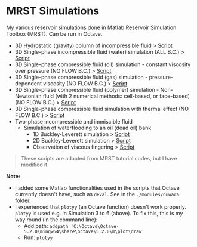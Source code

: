 # MRST Simulations

My various reservoir simulations done in Matlab Reservoir Simulation Toolbox (MRST). Can be run in Octave.

* 3D Hydrostatic (gravity) column of incompressible fluid > [Script](https://github.com/yohanesnuwara/MRST-simulations/blob/master/simulations/hydrostatic_column.m)
* 3D Single-phase incompressible fluid (water) simulation (ALL B.C.) > [Script](https://github.com/yohanesnuwara/MRST-simulations/blob/master/simulations/incompressible_heterogeneous.m)
* 3D Single-phase compressible fluid (oil) simulation - constant viscosity over pressure (NO FLOW B.C.) > [Script](https://github.com/yohanesnuwara/MRST-simulations/blob/master/simulations/compressible_viscosity_constant.m)
* 3D Single-phase compressible fluid (gas) simulation - pressure-dependent viscosity (NO FLOW B.C.) > [Script](https://github.com/yohanesnuwara/MRST-simulations/blob/master/simulations/compressible_viscosity_nonconstant.m)
* 3D Single-phase compressible fluid (polymer) simulation - Non-Newtonian fluid (with 2 numerical methods: cell-based, or face-based) (NO FLOW B.C.) > [Script](https://github.com/yohanesnuwara/MRST-simulations/blob/master/simulations/compressible_NonNewtonian.m)
* 3D Single-phase compressible fluid simulation with thermal effect (NO FLOW B.C.) > [Script](https://github.com/yohanesnuwara/MRST-simulations/blob/master/simulations/compressible_thermal.m)
* Two-phase incompressible and immiscible fluid
  * Simulation of waterflooding to an oil (dead oil) bank
    * 1D Buckley-Leverett simulation > [Script]() 
    * 2D Buckley-Leverett simulation > [Script]()
    * Observation of viscous fingering > [Script]()

> These scripts are adapted from MRST tutorial codes, but I have modified it.

**Note:**

* I added some Matlab functionalities used in the scripts that Octave currently doesn't have, such as `deval`. See in the `./modules/nuwara` folder. 
* I experienced that `plotyy` (an Octave function) doesn't work properly. `plotyy` is used e.g. in Simulation 3 to 6 (above). To fix this, this is my way round (in the command line): 
  * Add path: `addpath 'C:\Octave\Octave-5.2.0\mingw64\share\octave\5.2.0\m\plot\draw'`
  * Run: `plotyy`

<!--
Sources to code:
* Simulation 2 to 6 see here: https://www.sintef.no/contentassets/2551f5f85547478590ceca14bc13ad51/book.html
